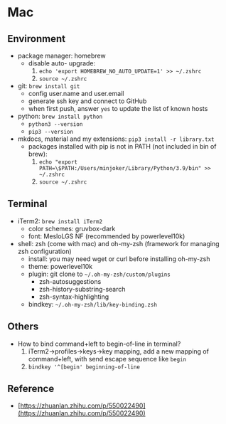 # Mac

## Environment

- package manager: homebrew
    - disable auto- upgrade:
        1. `echo 'export HOMEBREW_NO_AUTO_UPDATE=1' >> ~/.zshrc`
        2. `source ~/.zshrc`
- git: `brew install git`
    - config user.name and user.email
    - generate ssh key and connect to GitHub
    - when first push, answer `yes` to update the list of known hosts
- python: `brew install python`
    - `python3 --version`
    - `pip3 --version`
- mkdocs, material and my extensions: `pip3 install -r library.txt`
    - packages installed with pip is not in PATH (not included in bin of brew):
        1. `echo "export PATH=\$PATH:/Users/minjoker/Library/Python/3.9/bin" >> ~/.zshrc`
        2. `source ~/.zshrc`

## Terminal

- iTerm2: `brew install iTerm2`
    - color schemes: gruvbox-dark
    - font: MesloLGS NF (recommended by powerlevel10k)
- shell: zsh (come with mac) and oh-my-zsh (framework for managing zsh configuration)
    - install: you may need wget or curl before installing oh-my-zsh
    - theme: powerlevel10k
    - plugin: git clone to `~/.oh-my-zsh/custom/plugins`
        - zsh-autosuggestions
        - zsh-history-substring-search
        - zsh-syntax-highlighting
    - bindkey: `~/.oh-my-zsh/lib/key-binding.zsh`

## Others

- How to bind command+left to begin-of-line in terminal?
    1. iTerm2->profiles->keys->key mapping, add a new mapping of command+left, with send escape sequence like `begin`
    2. `bindkey '^[begin' beginning-of-line`

## Reference

- [https://zhuanlan.zhihu.com/p/550022490](https://zhuanlan.zhihu.com/p/550022490)